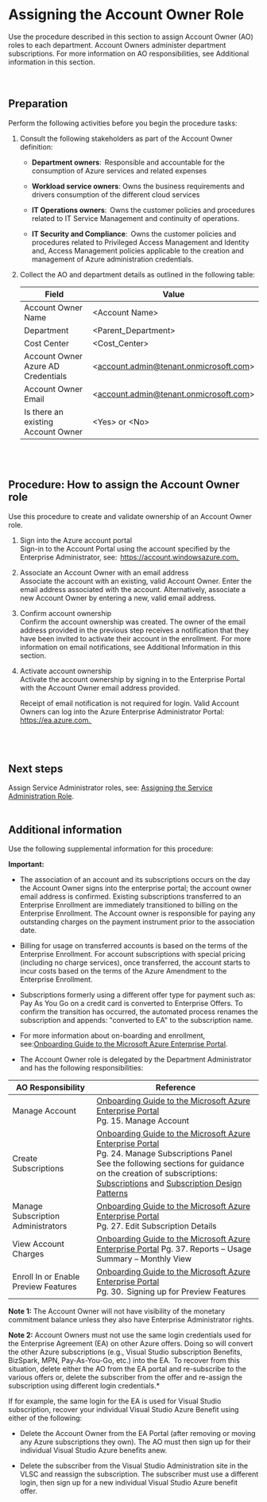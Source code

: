# Assigning the Account Owner Role 

Use the procedure described in this section to assign Account Owner (AO) roles to each department. Account Owners administer 
department subscriptions. For more information on AO responsibilities, see Additional information in this section.   
<br />
<br />
  
## Preparation
Perform the following activities before you begin the procedure tasks:  

1. Consult the following stakeholders as part of the Account Owner definition:  

   - **Department owners**:  Responsible and accountable for the consumption of Azure services and related expenses  


   - **Workload service owners**: Owns the business requirements and drivers consumption of the different cloud services  


   - **IT Operations owners**:  Owns the customer policies and procedures related to IT Service Management and continuity of 
   operations.  


   - **IT Security and Compliance**:  Owns the customer policies and procedures related to Privileged Access Management and 
   Identity and, Access Management policies applicable to the creation and management of Azure administration credentials.  


 2. Collect the AO and department details as outlined in the following table:  

    | Field | Value |
    |------------------------------|----------------------------|
    | Account Owner Name   | \<Account Name\>   | 
    | Department   | \<Parent_Department\> | 
    | Cost Center  | \<Cost_Center\>  | 
    | Account Owner Azure AD Credentials    | \<account.admin@tenant.onmicrosoft.com\> | 
    | Account Owner Email | \<account.admin@tenant.onmicrosoft.com\>  | 
    | Is there an existing Account Owner   | \<Yes\> or \<No\> | 
<br />
<br />


## Procedure: How to assign the Account Owner role  
Use this procedure to create and validate ownership of an Account Owner role.    

1. Sign into the Azure account portal  
    Sign-in to the Account Portal using the account specified by the Enterprise Administrator, see:  https://account.windowsazure.com.  
    
2. Associate an Account Owner with an email address  
    Associate the account with an existing, valid Account Owner. Enter the email address associated with the account. Alternatively, 
associate a new Account Owner by entering a new, valid email address.  

3. Confirm account ownership  
    Confirm the account ownership was created. The owner of the email address provided in the previous step receives a notification 
that they have been invited to activate their account in the enrollment.  For more information on email notifications, see Additional 
Information in this section.  

4. Activate account ownership  
    Activate the account ownership by signing in to the Enterprise Portal with the Account Owner email address provided.   
    
    Receipt of email notification is not required for login. Valid Account Owners can log into the Azure Enterprise Administrator Portal: 
https://ea.azure.com.  
<br />
<br />

## Next steps  
Assign Service Administrator roles, see: [Assigning the Service Administration Role](1.4-Assigning-the-Service-Administrator-Role.md).  
<br />
<br />

## Additional information  
Use the following supplemental information for this procedure:  

**Important:**
- The association of an account and its subscriptions occurs on the day the Account Owner signs into the enterprise portal; the account 
owner email address is confirmed. Existing subscriptions transferred to an Enterprise Enrollment are immediately transitioned to 
billing on the Enterprise Enrollment. The Account owner is responsible for paying any outstanding charges on the payment 
instrument prior to the association date.   

- Billing for usage on transferred accounts is based on the terms of the Enterprise Enrollment. For account subscriptions with special 
pricing (including no charge services), once transferred, the account starts to incur costs based on the terms of the Azure 
Amendment to the Enterprise Enrollment.   
  
- Subscriptions formerly using a different offer type for payment such as: Pay As You Go on a credit card is converted to Enterprise 
Offers. To confirm the transition has occurred, the automated process renames the subscription and appends: "converted to EA" to 
the subscription name.   

- For more information about on-boarding and enrollment, see:[Onboarding Guide to the Microsoft Azure Enterprise Portal](https://eaportalonboardingvideos.blob.core.windows.net/onboardingvideos/AzureDirectEACustomerOnboardingGuide_En.pdf). 

- The Account Owner role is delegated by the Department Administrator and has the following responsibilities:  


| __AO Responsibility__ | __Reference__ |
|------------------------------|----------------------------|
| Manage Account   | [Onboarding Guide to the Microsoft Azure Enterprise Portal](https://eaportalonboardingvideos.blob.core.windows.net/onboardingvideos/AzureDirectEACustomerOnboardingGuide_En.pdf) </br> Pg. 15. Manage Account   | 
| Create Subscriptions | [Onboarding Guide to the Microsoft Azure Enterprise Portal](https://eaportalonboardingvideos.blob.core.windows.net/onboardingvideos/AzureDirectEACustomerOnboardingGuide_En.pdf) </br> Pg. 24. Manage Subscriptions Panel </br> See the following sections for guidance on the creation of subscriptions:  [Subscriptions](2.0-Defining-Subscriptions-and-Patterns.md) and [Subscription Design Patterns](2.1-Designing-the-Subscription.md)| 
| Manage Subscription Administrators   | [Onboarding Guide to the Microsoft Azure Enterprise Portal](https://eaportalonboardingvideos.blob.core.windows.net/onboardingvideos/AzureDirectEACustomerOnboardingGuide_En.pdf) </br> Pg. 27. Edit Subscription Details | 
| View Account Charges   | [Onboarding Guide to the Microsoft Azure Enterprise Portal](https://eaportalonboardingvideos.blob.core.windows.net/onboardingvideos/AzureDirectEACustomerOnboardingGuide_En.pdf) Pg. 37. Reports – Usage Summary – Monthly View   | 
| Enroll In or Enable Preview Features   | [Onboarding Guide to the Microsoft Azure Enterprise Portal](https://eaportalonboardingvideos.blob.core.windows.net/onboardingvideos/AzureDirectEACustomerOnboardingGuide_En.pdf) </br> Pg. 30.  Signing up for Preview Features   | 


**Note 1:** The Account Owner will not have visibility of the monetary commitment balance unless they also have Enterprise 
Administrator rights. 


**Note 2:** Account Owners must not use the same login credentials used for the Enterprise Agreement (EA) on other Azure offers. 
Doing so will convert the other Azure subscriptions (e.g., Visual Studio subscription Benefits, BizSpark, MPN, Pay-As-You-Go, etc.) into the EA.  To recover from this situation, delete either the AO from the EA portal and re-subscribe to the various offers or, delete the 
subscriber from the offer and re-assign the subscription using different login credentials.*  


If for example, the same login for the EA is used for Visual Studio subscription, recover your individual Visual Studio Azure Benefit 
using either of the following:  
 
   - Delete the Account Owner from the EA Portal (after removing or moving any Azure subscriptions they own). The AO must then 
   sign up for their individual Visual Studio Azure benefits anew.  


   - Delete the subscriber from the Visual Studio Administration site in the VLSC and reassign the subscription. The subscriber must 
   use a different login, then sign up for a new individual Visual Studio Azure benefit offer.   



  
